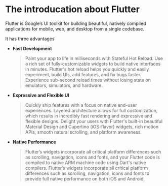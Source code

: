 # The introducation about Flutter
Flutter is Google’s UI toolkit for building beautiful, natively compiled applications for mobile, web, 
and desktop from a single codebase.<br>

It has three advantages<br>
* **Fast Development**
  >Paint your app to life in milliseconds with Stateful Hot Reload. Use a rich set of fully-customizable widgets to build native interfaces in minutes.
  >Flutter's hot reload helps you quickly and easily experiment, build UIs, add features, and fix bugs faster. Experience sub-second reload times without losing state on emulators, simulators, and hardware.

* **Expressive and Flexible UI**
  >Quickly ship features with a focus on native end-user experiences. Layered architecture allows for full customization, which results in incredibly fast rendering and expressive and flexible designs.
  >Delight your users with Flutter's built-in beautiful Material Design and Cupertino (iOS-flavor) widgets, rich motion APIs, smooth natural scrolling, and platform awareness.

* **Native Performance**
  >Flutter’s widgets incorporate all critical platform differences such as scrolling, navigation, icons and fonts, and your Flutter code is compiled to native ARM machine code using Dart's native compilers.
  >Flutter’s widgets incorporate all critical platform differences such as scrolling, navigation, icons and fonts to provide full native performance on both iOS and Android.

